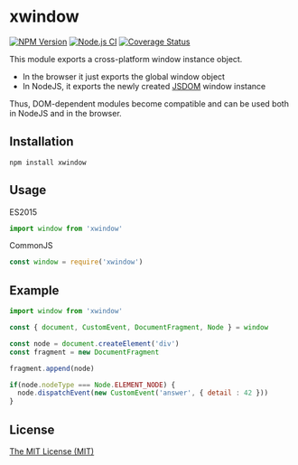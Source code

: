 # xwindow

[![NPM Version](https://img.shields.io/npm/v/xwindow.svg)](https://www.npmjs.com/package/xwindow)
[![Node.js CI](https://github.com/aristov/xwindow/actions/workflows/node.js.yml/badge.svg)](https://github.com/aristov/xwindow/actions/workflows/node.js.yml)
[![Coverage Status](https://coveralls.io/repos/github/aristov/xwindow/badge.svg?branch=master)](https://coveralls.io/github/aristov/xwindow?branch=master)

This module exports a cross-platform window instance object.

* In the browser it just exports the global window object
* In NodeJS, it exports the newly created [JSDOM](https://www.npmjs.com/package/jsdom) window instance

Thus, DOM-dependent modules become compatible and can be used both in NodeJS and in the browser.

## Installation

```shell
npm install xwindow
```

## Usage

ES2015

```js
import window from 'xwindow'
```

CommonJS

```js
const window = require('xwindow')
```

## Example

```js
import window from 'xwindow'

const { document, CustomEvent, DocumentFragment, Node } = window

const node = document.createElement('div')
const fragment = new DocumentFragment

fragment.append(node)

if(node.nodeType === Node.ELEMENT_NODE) {
  node.dispatchEvent(new CustomEvent('answer', { detail : 42 }))
}
```

## License

[The MIT License (MIT)](https://raw.githubusercontent.com/aristov/xwindow/master/LICENSE)
